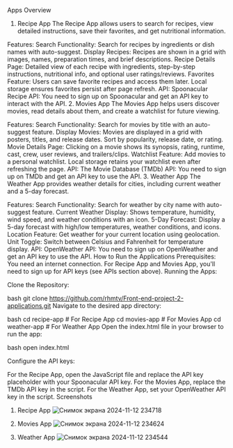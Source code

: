 Apps Overview
1. Recipe App
The Recipe App allows users to search for recipes, view detailed instructions, save their favorites, and get nutritional information.

Features:
Search Functionality: Search for recipes by ingredients or dish names with auto-suggest.
Display Recipes: Recipes are shown in a grid with images, names, preparation times, and brief descriptions.
Recipe Details Page: Detailed view of each recipe with ingredients, step-by-step instructions, nutritional info, and optional user ratings/reviews.
Favorites Feature: Users can save favorite recipes and access them later. Local storage ensures favorites persist after page refresh.
API:
Spoonacular Recipe API: You need to sign up on Spoonacular and get an API key to interact with the API.
2. Movies App
The Movies App helps users discover movies, read details about them, and create a watchlist for future viewing.

Features:
Search Functionality: Search for movies by title with an auto-suggest feature.
Display Movies: Movies are displayed in a grid with posters, titles, and release dates. Sort by popularity, release date, or rating.
Movie Details Page: Clicking on a movie shows its synopsis, rating, runtime, cast, crew, user reviews, and trailers/clips.
Watchlist Feature: Add movies to a personal watchlist. Local storage retains your watchlist even after refreshing the page.
API:
The Movie Database (TMDb) API: You need to sign up on TMDb and get an API key to use the API.
3. Weather App
The Weather App provides weather details for cities, including current weather and a 5-day forecast.

Features:
Search Functionality: Search for weather by city name with auto-suggest feature.
Current Weather Display: Shows temperature, humidity, wind speed, and weather conditions with an icon.
5-Day Forecast: Display a 5-day forecast with high/low temperatures, weather conditions, and icons.
Location Feature: Get weather for your current location using geolocation.
Unit Toggle: Switch between Celsius and Fahrenheit for temperature display.
API:
OpenWeather API: You need to sign up on OpenWeather and get an API key to use the API.
How to Run the Applications
Prerequisites:
You need an internet connection.
For Recipe App and Movies App, you'll need to sign up for API keys (see APIs section above).
Running the Apps:

Clone the Repository:

bash
git clone https://github.com/rhmtv/Front-end-project-2-applications.git
Navigate to the desired app directory:

bash
cd recipe-app     # For Recipe App
cd movies-app      # For Movies App
cd weather-app     # For Weather App
Open the index.html file in your browser to run the app:

bash
open index.html

Configure the API keys:

For the Recipe App, open the JavaScript file and replace the API key placeholder with your Spoonacular API key.
For the Movies App, replace the TMDb API key in the script.
For the Weather App, set your OpenWeather API key in the script.
Screenshots
1. Recipe App
![Снимок экрана 2024-11-12 234718](https://github.com/user-attachments/assets/4418145e-95f7-4964-90cd-8e08ec9d08d7)


2. Movies App
![Снимок экрана 2024-11-12 234624](https://github.com/user-attachments/assets/57e56354-d399-47dd-8821-1b70223929a8)


3. Weather App
![Снимок экрана 2024-11-12 234544](https://github.com/user-attachments/assets/d220937a-8fe0-4044-b5fe-ad75d1cb8e27)

